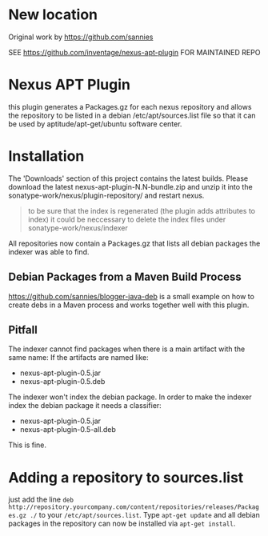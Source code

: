 New location
============

Original work by https://github.com/sannies

SEE https://github.com/inventage/nexus-apt-plugin FOR MAINTAINED REPO

Nexus APT Plugin
================

this plugin generates a Packages.gz for each nexus repository and allows the repository to be 
listed in a debian /etc/apt/sources.list file so that it can be used by aptitude/apt-get/ubuntu 
software center.

Installation
============

The 'Downloads' section of this project contains the latest builds. Please download the latest 
nexus-apt-plugin-N.N-bundle.zip and unzip it into the sonatype-work/nexus/plugin-repository/
and restart nexus. 

> to be sure that the index is regenerated (the plugin adds attributes to index) it could be 
neccessary to delete the index files under sonatype-work/nexus/indexer

All repositories now contain a Packages.gz that lists all debian packages the indexer was able 
to find.

Debian Packages from a Maven Build Process
------------------------------------------
https://github.com/sannies/blogger-java-deb is a small example on how to create debs in a 
Maven process and works together well with this plugin.


Pitfall
-------

The indexer cannot find packages when there is a main artifact with the same name:
If the artifacts are named like:

-  nexus-apt-plugin-0.5.jar 
-  nexus-apt-plugin-0.5.deb 

The indexer won't index the debian package. In order to make the indexer index the debian 
package it needs a classifier:

-  nexus-apt-plugin-0.5.jar 
-  nexus-apt-plugin-0.5-all.deb 
  
This is fine.

Adding a repository to sources.list
===================================

just add the line `deb http://repository.yourcompany.com/content/repositories/releases/Packages.gz ./` 
to your `/etc/apt/sources.list`. Type `apt-get update` and all debian packages in the repository
can now be installed via `apt-get install`.
